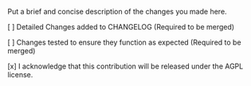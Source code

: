 Put a brief and concise description of the changes you made here.

[ ] Detailed Changes added to CHANGELOG (Required to be merged)

[ ] Changes tested to ensure they function as expected (Required to be merged)

[x] I acknowledge that this contribution will be released under the AGPL license.
